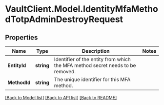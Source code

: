 # VaultClient.Model.IdentityMfaMethodTotpAdminDestroyRequest

## Properties

Name | Type | Description | Notes
------------ | ------------- | ------------- | -------------
**EntityId** | **string** | Identifier of the entity from which the MFA method secret needs to be removed. | 
**MethodId** | **string** | The unique identifier for this MFA method. | 

[[Back to Model list]](../README.md#documentation-for-models) [[Back to API list]](../README.md#documentation-for-api-endpoints) [[Back to README]](../README.md)

